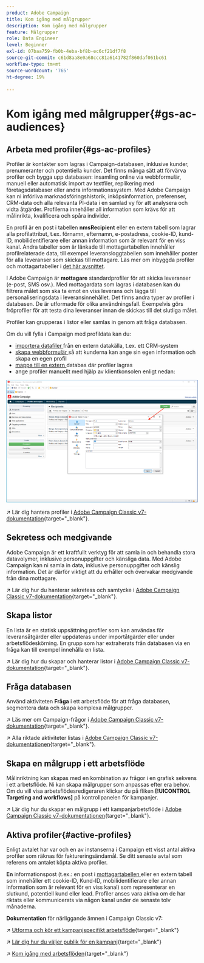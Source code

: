 ```yaml
---
product: Adobe Campaign
title: Kom igång med målgrupper
description: Kom igång med målgrupper
feature: Målgrupper
role: Data Engineer
level: Beginner
exl-id: 07baa759-fb0b-4eba-bf8b-ec6cf21df7f8
source-git-commit: c61d8aa8e0a68ccc81a6141782f860daf061bc61
workflow-type: tm+mt
source-wordcount: '765'
ht-degree: 19%

---
```


# Kom igång med målgrupper{#gs-ac-audiences}

## Arbeta med profiler{#gs-ac-profiles}

Profiler är kontakter som lagras i Campaign-databasen, inklusive kunder, prenumeranter och potentiella kunder. Det finns många sätt att förvärva profiler och bygga upp databasen: insamling online via webbformulär, manuell eller automatisk import av textfiler, replikering med företagsdatabaser eller andra informationssystem. Med Adobe Campaign kan ni införliva marknadsföringshistorik, inköpsinformation, preferenser, CRM-data och alla relevanta PI-data i en samlad vy för att analysera och vidta åtgärder. Profilerna innehåller all information som krävs för att målinrikta, kvalificera och spåra individer.

En profil är en post i tabellen **nmsRecipient** eller en extern tabell som lagrar alla profilattribut, t.ex. förnamn, efternamn, e-postadress, cookie-ID, kund-ID, mobilidentifierare eller annan information som är relevant för en viss kanal. Andra tabeller som är länkade till mottagartabellen innehåller profilrelaterade data, till exempel leveransloggtabellen som innehåller poster för alla leveranser som skickas till mottagare. Läs mer om inbyggda profiler och mottagartabeller i [det här avsnittet](../dev/datamodel.md#ootb-profiles).

I Adobe Campaign är **mottagare** standardprofiler för att skicka leveranser (e-post, SMS osv.). Med mottagardata som lagras i databasen kan du filtrera målet som ska ta emot en viss leverans och lägga till personaliseringsdata i leveransinnehållet. Det finns andra typer av profiler i databasen. De är utformade för olika användningsfall. Exempelvis görs fröprofiler för att testa dina leveranser innan de skickas till det slutliga målet.

Profiler kan grupperas i listor eller samlas in genom att fråga databasen.


Om du vill fylla i Campaign med profildata kan du:

* [importera datafiler ](import.md) från en extern datakälla, t.ex. ett CRM-system
* [skapa webbformulär ](../dev/webapps.md) så att kunderna kan ange sin egen information och skapa en egen profil
* [mappa till en extern ](../connect/fda.md) databas där profiler lagras
* ange profiler manuellt med hjälp av klientkonsolen enligt nedan:

![](assets/create-profile.png)


↗️ Lär dig hantera profiler i [Adobe Campaign Classic v7-dokumentation](https://experienceleague.adobe.com/docs/campaign-classic/using/getting-started/profile-management/about-profiles.html){target=&quot;_blank&quot;}.


## Sekretess och medgivande

Adobe Campaign är ett kraftfullt verktyg för att samla in och behandla stora datavolymer, inklusive personuppgifter och känsliga data. Med Adobe Campaign kan ni samla in data, inklusive personuppgifter och känslig information. Det är därför viktigt att du erhåller och övervakar medgivande från dina mottagare.

↗️ Lär dig hur du hanterar sekretess och samtycke i [Adobe Campaign Classic v7-dokumentation](https://experienceleague.adobe.com/docs/campaign-classic/using/getting-started/privacy/privacy-and-recommendations.html){target=&quot;_blank&quot;}.

## Skapa listor

En lista är en statisk uppsättning profiler som kan användas för leveransåtgärder eller uppdateras under importåtgärder eller under arbetsflödeskörning. En grupp som har extraherats från databasen via en fråga kan till exempel innehålla en lista.

↗️ Lär dig hur du skapar och hanterar listor i [Adobe Campaign Classic v7-dokumentation](https://experienceleague.adobe.com/docs/campaign-classic/using/getting-started/profile-management/creating-and-managing-lists.html){target=&quot;_blank&quot;}.

## Fråga databasen

Använd aktiviteten **Fråga** i ett arbetsflöde för att fråga databasen, segmentera data och skapa komplexa målgrupper.

↗️ Läs mer om Campaign-frågor i [Adobe Campaign Classic v7-dokumentation](https://experienceleague.adobe.com/docs/campaign-classic/using/automating-with-workflows/introduction/targeting-data.html){target=&quot;_blank&quot;}.

↗️ Alla riktade aktiviteter listas i [Adobe Campaign Classic v7-dokumentationen](https://experienceleague.adobe.com/docs/campaign-classic/using/automating-with-workflows/targeting-activities/about-targeting-activities.html){target=&quot;_blank&quot;}.

## Skapa en målgrupp i ett arbetsflöde

Målinriktning kan skapas med en kombination av frågor i en grafisk sekvens i ett arbetsflöde. Ni kan skapa målgrupper som anpassas efter era behov. Om du vill visa arbetsflödesredigeraren klickar du på fliken **[!UICONTROL Targeting and workflows]** på kontrollpanelen för kampanjer.

↗️ Lär dig hur du skapar en målgrupp i ett kampanjarbetsflöde i [Adobe Campaign Classic v7-dokumentationen](https://experienceleague.adobe.com/docs/campaign-classic/using/orchestrating-campaigns/orchestrate-campaigns/marketing-campaign-target.html?lang=en#building-the-main-target-in-a-workflow){target=&quot;_blank&quot;}.


## Aktiva profiler{#active-profiles}

Enligt avtalet har var och en av instanserna i Campaign ett visst antal aktiva profiler som räknas för faktureringsändamål. Se ditt senaste avtal som referens om antalet köpta aktiva profiler.

**En** informationspost (t.ex.: en post i  [mottagartabellen ](../dev/datamodel.md) eller en extern tabell som innehåller ett cookie-ID, Kund-ID, mobilidentifierare eller annan information som är relevant för en viss kanal) som representerar en slutkund, potentiell kund eller lead. Profiler anses vara aktiva om de har riktats eller kommunicerats via någon kanal under de senaste tolv månaderna.

<!--
You can monitor the number of active profiles used on your instances directly from Campaign Control Panel. 

↗️ For more on this, refer to the [Control Panel documentation](https://docs.adobe.com/content/help/en/control-panel/using/performance-monitoring/active-profiles-monitoring.html).
-->

**Dokumentation** för närliggande ämnen i Campaign Classic v7:

↗️ [Utforma och kör ett kampanjspecifikt arbetsflöde](https://experienceleague.adobe.com/docs/campaign-classic/using/automating-with-workflows/introduction/building-a-workflow.html){target=&quot;_blank&quot;}

↗️ [Lär dig hur du väljer publik för en kampanj](https://experienceleague.adobe.com/docs/campaign-classic/using/orchestrating-campaigns/orchestrate-campaigns/marketing-campaign-target.html){target=&quot;_blank&quot;}

↗️ [Kom igång med arbetsflöden](https://experienceleague.adobe.com/docs/campaign-classic/using/automating-with-workflows/introduction/about-workflows.html){target=&quot;_blank&quot;}
